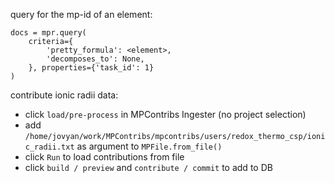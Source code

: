query for the mp-id of an element:

```
docs = mpr.query(
    criteria={
        'pretty_formula': <element>,
        'decomposes_to': None,
    }, properties={'task_id': 1}
)
```

contribute ionic radii data:

- click `load/pre-process` in MPContribs Ingester (no project selection)
- add `/home/jovyan/work/MPContribs/mpcontribs/users/redox_thermo_csp/ionic_radii.txt` as argument to `MPFile.from_file()`
- click `Run` to load contributions from file
- click `build / preview` and `contribute / commit` to add to DB
